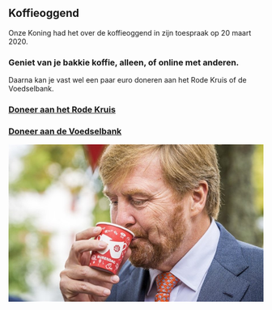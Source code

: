 ## Koffieoggend

Onze Koning had het over de koffieoggend in zijn toespraak op 20 maart 2020.

### Geniet van je bakkie koffie, alleen, of online met anderen.

Daarna kan je vast wel een paar euro doneren aan het Rode Kruis of de Voedselbank.

### [Doneer aan het Rode Kruis](https://doneer.rodekruis.nl/doneer)

### [Doneer aan de Voedselbank](https://www.voedselbankennederland.nl/steun-ons/steun-voedselbank-donatie/)

![Koning Willem-Alexander drinkt een kopje koffie](https://github.com/mbootsman/koffieoggend.nl/blob/master/i/wa-burendag-2019-anp-01.jpg)
